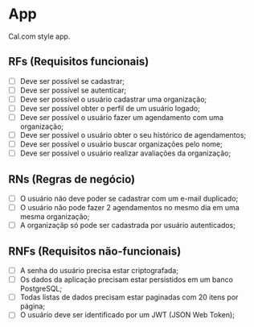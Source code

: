 # App

Cal.com style app.

## RFs (Requisitos funcionais)

- [ ] Deve ser possível se cadastrar;
- [ ] Deve ser possível se autenticar;
- [ ] Deve ser possível o usuário cadastrar uma organização;
- [ ] Deve ser possível obter o perfil de um usuário logado;
- [ ] Deve ser possível o usuário fazer um agendamento com uma organização;
- [ ] Deve ser possível o usuário obter o seu histórico de agendamentos;
- [ ] Deve ser possível o usuário buscar organizações pelo nome;
- [ ] Deve ser possível o usuário realizar avaliações da organização;

## RNs (Regras de negócio)

- [ ] O usuário não deve poder se cadastrar com um e-mail duplicado;
- [ ] O usuário não pode fazer 2 agendamentos no mesmo dia em uma mesma organização;
- [ ] A organizaçãp só pode ser cadastrada por usuário autenticados;

## RNFs (Requisitos não-funcionais)

- [ ] A senha do usuário precisa estar criptografada;
- [ ] Os dados da aplicação precisam estar persistidos em um banco PostgreSQL;
- [ ] Todas listas de dados precisam estar paginadas com 20 itens por página;
- [ ] O usuário deve ser identificado por um JWT (JSON Web Token);

